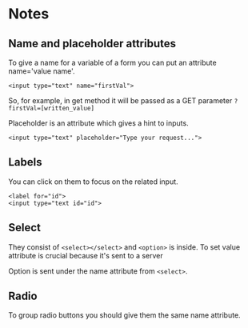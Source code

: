 # Notes
## Name and placeholder attributes
To give a name for a variable of a form you can put an attribute name='value name'.
```
<input type="text" name="firstVal">
```
So, for example, in get method it will be passed as a GET parameter `?firstVal=[written_value]`

Placeholder is an attribute which gives a hint to inputs.
```
<input type="text" placeholder="Type your request...">
```
## Labels
You can click on them to focus on the related input.
```
<label for="id">
<input type="text id="id">
```
## Select
They consist of `<select></select>` and `<option>` is inside. To set value attribute is crucial because it's sent to a server

Option is sent under the name attribute from `<select>`.

## Radio
To group radio buttons you should give them the same name attribute.